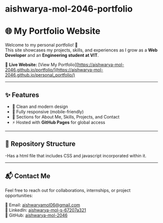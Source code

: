 # aishwarya-mol-2046-portfolio
# 🌐 My Portfolio Website  

Welcome to my personal portfolio! 🚀  
This site showcases my projects, skills, and experiences as I grow as a **Web Developer** and an **Engineering student at VIT**.  

🔗 **Live Website:** [View My Portfolio][https://aishwarya-mol-2046.github.io/portfolio/](https://aishwarya-mol-2046.github.io/personal_portfolio/)  

---

## ✨ Features
- 🎨 Clean and modern design  
- 📱 Fully responsive (mobile-friendly)  
- 💼 Sections for About Me, Skills, Projects, and Contact  
- ⚡ Hosted with **GitHub Pages** for global access  

---

## 📂 Repository Structure
-Has a html file that includes CSS and javascript incorporated within it.


---

## 📬 Contact Me
Feel free to reach out for collaborations, internships, or project opportunities:  

📧 Email: [aishwaryamol06@gmail.com](mailto:aishwaryamol06@gmail.com)  
💼 LinkedIn: [aishwarya-mol-s-67207a321](https://linkedin.com/in/aishwarya-mol-s-67207a321)  
🐙 GitHub: [aishwarya-mol-2046](https://github.com/aishwarya-mol-2046)  


